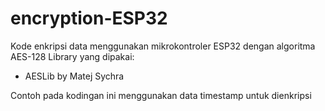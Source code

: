 # encryption-ESP32

Kode enkripsi data menggunakan mikrokontroler ESP32 dengan algoritma AES-128
Library yang dipakai:
- AESLib by Matej Sychra

Contoh pada kodingan ini menggunakan data timestamp untuk dienkripsi

